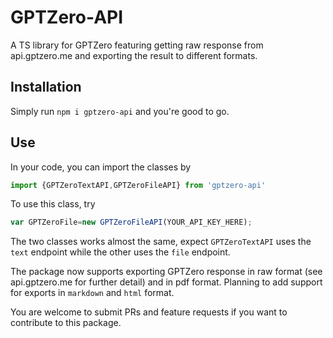 # GPTZero-API

A TS library for GPTZero featuring getting raw response from api.gptzero.me and exporting the result to different formats.

## Installation

Simply run `npm i gptzero-api` and you're good to go.

## Use

In your code, you can import the classes by

```ts
import {GPTZeroTextAPI,GPTZeroFileAPI} from 'gptzero-api'
```

To use this class, try

```ts
var GPTZeroFile=new GPTZeroFileAPI(YOUR_API_KEY_HERE);
```

The two classes works almost the same, expect `GPTZeroTextAPI` uses the `text` endpoint while the other uses the `file` endpoint.

The package now supports exporting GPTZero response in raw format (see api.gptzero.me for further detail) and in pdf format. Planning to add support for exports in `markdown` and `html` format.

You are welcome to submit PRs and feature requests if you want to contribute to this package.
